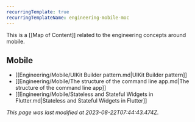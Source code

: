 ```yaml
---
recurringTemplate: true
recurringTemplateName: engineering-mobile-moc
---
```


This is a [[Map of Content]] related to the engineering concepts around mobile.

## Mobile

- [[Engineering/Mobile/UIKit Builder pattern.md|UIKit Builder pattern]]
- [[Engineering/Mobile/The structure of the command line app.md|The structure of the command line app]]
- [[Engineering/Mobile/Stateless and Stateful Widgets in Flutter.md|Stateless and Stateful Widgets in Flutter]]


*This page was last modified at 2023-08-22T07:44:43.474Z*.
